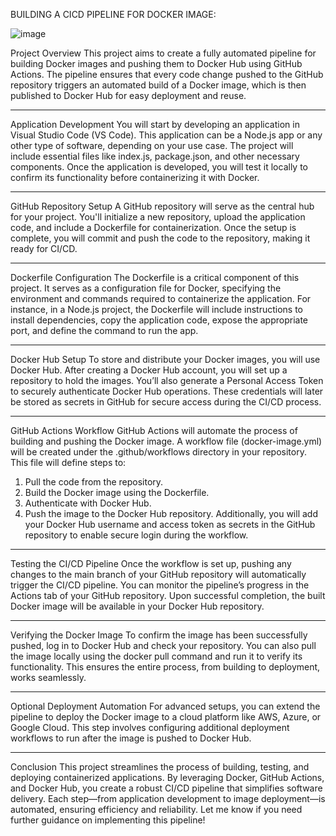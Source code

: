 BUILDING A CICD PIPELINE FOR DOCKER IMAGE:

![image](https://github.com/user-attachments/assets/6e65695b-4c7a-467c-83a4-f0bc417f4fe0)

Project Overview
This project aims to create a fully automated pipeline for building Docker images and pushing them to Docker Hub using GitHub Actions. The pipeline ensures that every code change pushed to the GitHub repository triggers an automated build of a Docker image, which is then published to Docker Hub for easy deployment and reuse.
________________________________________
Application Development
You will start by developing an application in Visual Studio Code (VS Code). This application can be a Node.js app or any other type of software, depending on your use case. The project will include essential files like index.js, package.json, and other necessary components. Once the application is developed, you will test it locally to confirm its functionality before containerizing it with Docker.
________________________________________
GitHub Repository Setup
A GitHub repository will serve as the central hub for your project. You'll initialize a new repository, upload the application code, and include a Dockerfile for containerization. Once the setup is complete, you will commit and push the code to the repository, making it ready for CI/CD.
________________________________________
Dockerfile Configuration
The Dockerfile is a critical component of this project. It serves as a configuration file for Docker, specifying the environment and commands required to containerize the application. For instance, in a Node.js project, the Dockerfile will include instructions to install dependencies, copy the application code, expose the appropriate port, and define the command to run the app.
________________________________________
Docker Hub Setup
To store and distribute your Docker images, you will use Docker Hub. After creating a Docker Hub account, you will set up a repository to hold the images. You’ll also generate a Personal Access Token to securely authenticate Docker Hub operations. These credentials will later be stored as secrets in GitHub for secure access during the CI/CD process.
________________________________________
GitHub Actions Workflow
GitHub Actions will automate the process of building and pushing the Docker image. A workflow file (docker-image.yml) will be created under the .github/workflows directory in your repository. This file will define steps to:
1.	Pull the code from the repository.
2.	Build the Docker image using the Dockerfile.
3.	Authenticate with Docker Hub.
4.	Push the image to the Docker Hub repository.
Additionally, you will add your Docker Hub username and access token as secrets in the GitHub repository to enable secure login during the workflow.
________________________________________
Testing the CI/CD Pipeline
Once the workflow is set up, pushing any changes to the main branch of your GitHub repository will automatically trigger the CI/CD pipeline. You can monitor the pipeline’s progress in the Actions tab of your GitHub repository. Upon successful completion, the built Docker image will be available in your Docker Hub repository.
________________________________________
Verifying the Docker Image
To confirm the image has been successfully pushed, log in to Docker Hub and check your repository. You can also pull the image locally using the docker pull command and run it to verify its functionality. This ensures the entire process, from building to deployment, works seamlessly.
________________________________________
Optional Deployment Automation
For advanced setups, you can extend the pipeline to deploy the Docker image to a cloud platform like AWS, Azure, or Google Cloud. This step involves configuring additional deployment workflows to run after the image is pushed to Docker Hub.
________________________________________
Conclusion
This project streamlines the process of building, testing, and deploying containerized applications. By leveraging Docker, GitHub Actions, and Docker Hub, you create a robust CI/CD pipeline that simplifies software delivery. Each step—from application development to image deployment—is automated, ensuring efficiency and reliability. Let me know if you need further guidance on implementing this pipeline!
